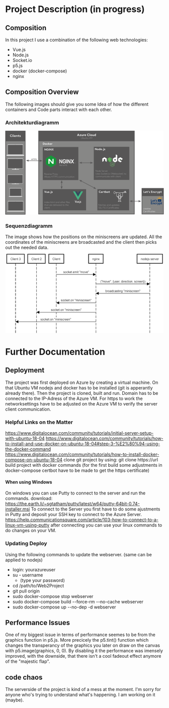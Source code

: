 # Project Description (in progress)
## Composition
In this project I use a combination of the following web technologies:
* Vue.js
* Node.js
* Socket.io
* p5.js
* docker (docker-compose)
* nginx

## Composition Overview
The following images should give you some Idea of how the different containers and Code parts interact with each other.
### Architekturdiagramm
![Architekturdiagramm](./client/src/assets/architekturdiagramm.png)

### Sequenzdiagramm
The image shows how the positions on the miniscreens are updated.
All the coordinates of the miniscreens are broadcasted and the client then picks out the needed data.
![Sequenzdiagramm](./client/src/assets/sequenzdiagramm_miniscreen.png)

# Further Documentation
## Deployment
The project was first deployed on Azure by creating a virtual machine. 
On that Ubuntu VM nodejs and docker has to be installed (git is apperantly already there).
Then the project is cloned, built and run.
Domain has to be connected to the IP-Adress of the Azure VM.
For https to work the networksettings have to be adjusted on the Azure VM to verify the server client communication.

### Helpful Links on the Matter
https://www.digitalocean.com/community/tutorials/initial-server-setup-with-ubuntu-18-04
https://www.digitalocean.com/community/tutorials/how-to-install-and-use-docker-on-ubuntu-18-04#step-3-%E2%80%94-using-the-docker-command
https://www.digitalocean.com/community/tutorials/how-to-install-docker-compose-on-ubuntu-18-04
clone git project by using: git clone https://url
build project with docker commands
(for the first build some adjustments in docker-compose certbot have to be made to get the https certificate)

#### When using Windows
On windows you can use Putty to connect to the server and run the commands.
download: https://the.earth.li/~sgtatham/putty/latest/w64/putty-64bit-0.74-installer.msi
To connect to the Server you first have to do some ajustments in Putty and deposit your SSH key to connect to the Azure Server.
https://help.communicationsquare.com/article/103-how-to-connect-to-a-linux-vm-using-putty
after connecting you can use your linux commands to do changes on your VM.

### Updating Deploy
Using the following commands to update the webserver. (same can be applied to nodejs)
* login: yourazureuser
* su - username
    * (type your password)
* cd /path/to/Web2Project
* git pull origin
* sudo docker-compose stop webserver
* sudo docker-compose build --force-rm --no-cache webserver
* sudo docker-compose up --no-dep -d webserver

## Performance Issues
One of my biggest issue in terms of performance seemes to be from the graphics function in p5.js.
More precicely the p5.tint() function which changes the transperancy of the graphics you later on draw on the canvas with p5.image(graphics, 0, 0). By disabling it the performance was imensely improved, with the downside, that there isn't a cool fadeout effect anymore of the "majestic flap".

## code chaos
The serverside of the project is kind of a mess at the moment. I'm sorry for anyone who's trying to understand what's happening. I am working on it (maybe).

